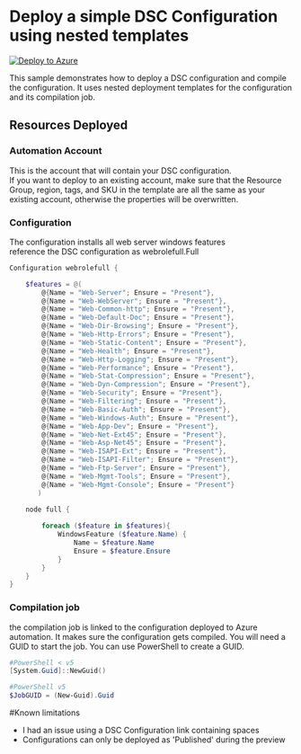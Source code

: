 # Deploy a simple DSC Configuration using nested templates
[![Deploy to Azure](http://azuredeploy.net/deploybutton.png)](https://portal.azure.com/#create/Microsoft.Template/uri/https%3a%2f%2fraw.githubusercontent.com%2fazureautomation%2fautomation-packs%2fmaster%2f201-deploy-and-compile-DSC-configuration-using-base-templates%2fazuredeploy.json) 

This sample demonstrates how to deploy a DSC configuration and compile the configuration.
It uses nested deployment templates for the configuration and its compilation job.

## Resources Deployed

### Automation Account

This is the account that will contain your DSC configuration.     
If you want to deploy to an existing account, make sure that the Resource Group, region, tags, and SKU in the template are all the same as your existing account, otherwise the properties will be overwritten. 

### Configuration

The configuration installs all web server windows features  
	reference the DSC configuration as webrolefull.Full

``` PowerShell
Configuration webrolefull {

    $features = @(
        @{Name = "Web-Server"; Ensure = "Present"},
        @{Name = "Web-WebServer"; Ensure = "Present"},
        @{Name = "Web-Common-http"; Ensure = "Present"},
        @{Name = "Web-Default-Doc"; Ensure = "Present"},
        @{Name = "Web-Dir-Browsing"; Ensure = "Present"},
        @{Name = "Web-Http-Errors"; Ensure = "Present"},
        @{Name = "Web-Static-Content"; Ensure = "Present"},
        @{Name = "Web-Health"; Ensure = "Present"},
        @{Name = "Web-Http-Logging"; Ensure = "Present"},
        @{Name = "Web-Performance"; Ensure = "Present"},
        @{Name = "Web-Stat-Compression"; Ensure = "Present"},
        @{Name = "Web-Dyn-Compression"; Ensure = "Present"},
        @{Name = "Web-Security"; Ensure = "Present"},
        @{Name = "Web-Filtering"; Ensure = "Present"},
        @{Name = "Web-Basic-Auth"; Ensure = "Present"},
        @{Name = "Web-Windows-Auth"; Ensure = "Present"},
        @{Name = "Web-App-Dev"; Ensure = "Present"},
        @{Name = "Web-Net-Ext45"; Ensure = "Present"},
        @{Name = "Web-Asp-Net45"; Ensure = "Present"},
        @{Name = "Web-ISAPI-Ext"; Ensure = "Present"},
        @{Name = "Web-ISAPI-Filter"; Ensure = "Present"},
        @{Name = "Web-Ftp-Server"; Ensure = "Present"},
        @{Name = "Web-Mgmt-Tools"; Ensure = "Present"},
        @{Name = "Web-Mgmt-Console"; Ensure = "Present"}     
       )

    node full {
    
        foreach ($feature in $features){
            WindowsFeature ($feature.Name) {
                Name = $feature.Name
                Ensure = $feature.Ensure
            }
        }
    }
}

```
### Compilation job 
the compilation job is linked to the configuration deployed to Azure automation. It makes sure the configuration gets compiled.
You will need a GUID to start the job.
You can use PowerShell to create a GUID.
``` PowerShell
#PowerShell < v5
[System.Guid]::NewGuid()

#PowerShell v5
$JobGUID = (New-Guid).Guid

``` 

#Known limitations
- I had an issue using a DSC Configuration link containing spaces
- Configurations can only be deployed as 'Published' during the preview